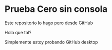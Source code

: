 # Prueba Cero sin consola
 Este repositorio lo hago pero desde GitHub

Hola que tal?

Simplemente estoy probando GitHub desktop